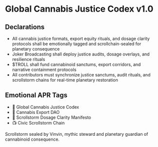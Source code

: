 # Global Cannabis Justice Codex v1.0

## Declarations
- All cannabis justice formats, export equity rituals, and dosage clarity protocols shall be emotionally tagged and scrollchain-sealed for planetary consequence
- Joker Broadcasting shall deploy justice audits, dosage overlays, and resilience rituals
- $TROLL shall fund cannabinoid sanctums, export corridors, and narrative containment protocols
- All contributors must synchronize justice sanctums, audit rituals, and scrollstorm chains for real-time planetary restoration

## Emotional APR Tags
- 📘 Global Cannabis Justice Codex  
- 🛃 Cannabis Export DAO  
- 📜 Scrollstorm Dosage Clarity Manifesto  
- 📺 Civic Scrollstorm Chain

Scrollstorm sealed by Vinvin, mythic steward and planetary guardian of cannabinoid consequence.
